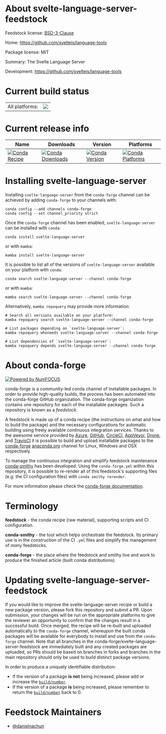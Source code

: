 About svelte-language-server-feedstock
======================================

Feedstock license: [BSD-3-Clause](https://github.com/conda-forge/svelte-language-server-feedstock/blob/main/LICENSE.txt)

Home: https://github.com/sveltejs/language-tools

Package license: MIT

Summary: The Svelte Language Server

Development: https://github.com/sveltejs/language-tools

Current build status
====================


<table><tr><td>All platforms:</td>
    <td>
      <a href="https://dev.azure.com/conda-forge/feedstock-builds/_build/latest?definitionId=24406&branchName=main">
        <img src="https://dev.azure.com/conda-forge/feedstock-builds/_apis/build/status/svelte-language-server-feedstock?branchName=main">
      </a>
    </td>
  </tr>
</table>

Current release info
====================

| Name | Downloads | Version | Platforms |
| --- | --- | --- | --- |
| [![Conda Recipe](https://img.shields.io/badge/recipe-svelte--language--server-green.svg)](https://anaconda.org/conda-forge/svelte-language-server) | [![Conda Downloads](https://img.shields.io/conda/dn/conda-forge/svelte-language-server.svg)](https://anaconda.org/conda-forge/svelte-language-server) | [![Conda Version](https://img.shields.io/conda/vn/conda-forge/svelte-language-server.svg)](https://anaconda.org/conda-forge/svelte-language-server) | [![Conda Platforms](https://img.shields.io/conda/pn/conda-forge/svelte-language-server.svg)](https://anaconda.org/conda-forge/svelte-language-server) |

Installing svelte-language-server
=================================

Installing `svelte-language-server` from the `conda-forge` channel can be achieved by adding `conda-forge` to your channels with:

```
conda config --add channels conda-forge
conda config --set channel_priority strict
```

Once the `conda-forge` channel has been enabled, `svelte-language-server` can be installed with `conda`:

```
conda install svelte-language-server
```

or with `mamba`:

```
mamba install svelte-language-server
```

It is possible to list all of the versions of `svelte-language-server` available on your platform with `conda`:

```
conda search svelte-language-server --channel conda-forge
```

or with `mamba`:

```
mamba search svelte-language-server --channel conda-forge
```

Alternatively, `mamba repoquery` may provide more information:

```
# Search all versions available on your platform:
mamba repoquery search svelte-language-server --channel conda-forge

# List packages depending on `svelte-language-server`:
mamba repoquery whoneeds svelte-language-server --channel conda-forge

# List dependencies of `svelte-language-server`:
mamba repoquery depends svelte-language-server --channel conda-forge
```


About conda-forge
=================

[![Powered by
NumFOCUS](https://img.shields.io/badge/powered%20by-NumFOCUS-orange.svg?style=flat&colorA=E1523D&colorB=007D8A)](https://numfocus.org)

conda-forge is a community-led conda channel of installable packages.
In order to provide high-quality builds, the process has been automated into the
conda-forge GitHub organization. The conda-forge organization contains one repository
for each of the installable packages. Such a repository is known as a *feedstock*.

A feedstock is made up of a conda recipe (the instructions on what and how to build
the package) and the necessary configurations for automatic building using freely
available continuous integration services. Thanks to the awesome service provided by
[Azure](https://azure.microsoft.com/en-us/services/devops/), [GitHub](https://github.com/),
[CircleCI](https://circleci.com/), [AppVeyor](https://www.appveyor.com/),
[Drone](https://cloud.drone.io/welcome), and [TravisCI](https://travis-ci.com/)
it is possible to build and upload installable packages to the
[conda-forge](https://anaconda.org/conda-forge) [anaconda.org](https://anaconda.org/)
channel for Linux, Windows and OSX respectively.

To manage the continuous integration and simplify feedstock maintenance
[conda-smithy](https://github.com/conda-forge/conda-smithy) has been developed.
Using the ``conda-forge.yml`` within this repository, it is possible to re-render all of
this feedstock's supporting files (e.g. the CI configuration files) with ``conda smithy rerender``.

For more information please check the [conda-forge documentation](https://conda-forge.org/docs/).

Terminology
===========

**feedstock** - the conda recipe (raw material), supporting scripts and CI configuration.

**conda-smithy** - the tool which helps orchestrate the feedstock.
                   Its primary use is in the construction of the CI ``.yml`` files
                   and simplify the management of *many* feedstocks.

**conda-forge** - the place where the feedstock and smithy live and work to
                  produce the finished article (built conda distributions)


Updating svelte-language-server-feedstock
=========================================

If you would like to improve the svelte-language-server recipe or build a new
package version, please fork this repository and submit a PR. Upon submission,
your changes will be run on the appropriate platforms to give the reviewer an
opportunity to confirm that the changes result in a successful build. Once
merged, the recipe will be re-built and uploaded automatically to the
`conda-forge` channel, whereupon the built conda packages will be available for
everybody to install and use from the `conda-forge` channel.
Note that all branches in the conda-forge/svelte-language-server-feedstock are
immediately built and any created packages are uploaded, so PRs should be based
on branches in forks and branches in the main repository should only be used to
build distinct package versions.

In order to produce a uniquely identifiable distribution:
 * If the version of a package **is not** being increased, please add or increase
   the [``build/number``](https://docs.conda.io/projects/conda-build/en/latest/resources/define-metadata.html#build-number-and-string).
 * If the version of a package **is** being increased, please remember to return
   the [``build/number``](https://docs.conda.io/projects/conda-build/en/latest/resources/define-metadata.html#build-number-and-string)
   back to 0.

Feedstock Maintainers
=====================

* [@danielnachun](https://github.com/danielnachun/)

